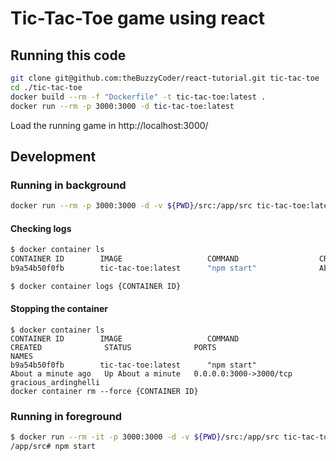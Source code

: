 # Tic-Tac-Toe game using react

## Running this code

```bash
git clone git@github.com:theBuzzyCoder/react-tutorial.git tic-tac-toe
cd ./tic-tac-toe
docker build --rm -f "Dockerfile" -t tic-tac-toe:latest .
docker run --rm -p 3000:3000 -d tic-tac-toe:latest
```

Load the running game in http://localhost:3000/

## Development

### Running in background

```bash
docker run --rm -p 3000:3000 -d -v ${PWD}/src:/app/src tic-tac-toe:latest
```

#### Checking logs

```bash
$ docker container ls
CONTAINER ID        IMAGE                   COMMAND                  CREATED              STATUS              PORTS                            NAMES
b9a54b50f0fb        tic-tac-toe:latest      "npm start"              About a minute ago   Up About a minute   0.0.0.0:3000->3000/tcp           gracious_ardinghelli

$ docker container logs {CONTAINER ID}
```

#### Stopping the container

```
$ docker container ls
CONTAINER ID        IMAGE                   COMMAND                  CREATED              STATUS              PORTS                            NAMES
b9a54b50f0fb        tic-tac-toe:latest      "npm start"              About a minute ago   Up About a minute   0.0.0.0:3000->3000/tcp           gracious_ardinghelli
docker container rm --force {CONTAINER ID}
```

### Running in foreground

```bash
$ docker run --rm -it -p 3000:3000 -d -v ${PWD}/src:/app/src tic-tac-toe:latest sh
/app/src# npm start
```
